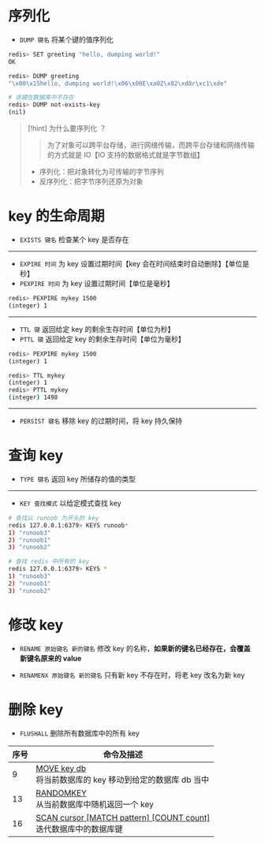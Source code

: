 # 序列化
- `DUMP 键名` 将某个键的值序列化

```bash
redis> SET greeting "hello, dumping world!"
OK

redis> DUMP greeting
"\x00\x15hello, dumping world!\x06\x00E\xa0Z\x82\xd8r\xc1\xde"

# 该键在数据库中不存在
redis> DUMP not-exists-key
(nil)
```

>[!hint] 为什么要序列化 ？
>>为了对象可以跨平台存储，进行网络传输，而跨平台存储和网络传输的方式就是 IO【IO 支持的数据格式就是字节数组】
>
> - 序列化：把对象转化为可传输的字节序列
> - 反序列化：把字节序列还原为对象

# key 的生命周期
- `EXISTS 键名` 检查某个 key 是否存在

---

- `EXPIRE 时间` 为 key 设置过期时间【key 会在时间结束时自动删除】【单位是秒】
- `PEXPIRE 时间` 为 key 设置过期时间【单位是毫秒】
```bash
redis> PEXPIRE mykey 1500
(integer) 1
```

---

- `TTL 键` 返回给定 key 的剩余生存时间【单位为秒】
- `PTTL 键` 返回给定 key 的剩余生存时间【单位为毫秒】

```bash
redis> PEXPIRE mykey 1500
(integer) 1

redis> TTL mykey
(integer) 1
redis> PTTL mykey
(integer) 1498
```

---

- `PERSIST 键名` 移除 key 的过期时间，将 key 持久保持

# 查询 key
- `TYPE 键名` 返回 key 所储存的值的类型

---

- `KEY 查找模式` 以给定模式查找 key
```bash
# 查找以 runoob 为开头的 key
redis 127.0.0.1:6379> KEYS runoob*
1) "runoob3"
2) "runoob1"
3) "runoob2"

# 查找 redis 中所有的 key
redis 127.0.0.1:6379> KEYS *
1) "runoob3"
2) "runoob1"
3) "runoob2"
```

# 修改 key
- `RENAME 原始键名 新的键名` 修改 key 的名称，**如果新的键名已经存在，会覆盖新键名原来的 value**

- `RENAMENX 原始键名 新的键名` 只有新 key 不存在时，将老 key 改名为新 key

# 删除 key
- `FLUSHALL` 删除所有数据库中的所有 key

| 序号  | 命令及描述                                                                                                     |
| --- | --------------------------------------------------------------------------------------------------------- |
| 9   | [MOVE key db](https://www.runoob.com/redis/keys-move.html)  <br>将当前数据库的 key 移动到给定的数据库 db 当中               |
| 13  | [RANDOMKEY](https://www.runoob.com/redis/keys-randomkey.html)  <br>从当前数据库中随机返回一个 key                      |
| 16  | [SCAN cursor [MATCH pattern] [COUNT count]](https://www.runoob.com/redis/keys-scan.html)  <br>迭代数据库中的数据库键 |

